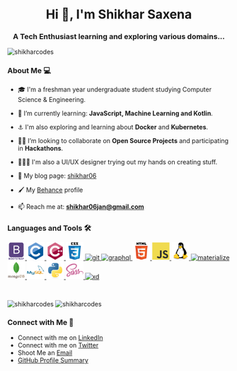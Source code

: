 <h1 align="center">Hi 👋, I'm Shikhar Saxena</h1>
<h3 align="center">A Tech Enthusiast learning and exploring various domains...</h3>

<p align="left"> <img src="https://komarev.com/ghpvc/?username=shikharcodes&label=Profile%20views&color=0e75b6&style=flat" alt="shikharcodes" /> </p>

<h3> About Me 💻  </h3>

- 🎓 I'm a freshman year undergraduate student studying Computer Science & Engineering.

- 🌱 I’m currently learning: **JavaScript, Machine Learning and Kotlin**.

- ⚓ I'm also exploring and learning about **Docker** and **Kubernetes**.

- 🤝🏻 I’m looking to collaborate on **Open Source Projects** and participating in **Hackathons**.

- 👨🏻‍🎨 I'm also a UI/UX designer trying out my hands on creating stuff. 

- 📝 My blog page: [shikhar06](https://shikhar06.medium.com)

- 🖌 My [Behance](https://www.behance.net/shikharsaxena1/) profile

- 📫 Reach me at: **shikhar06jan@gmail.com**


<h3 align="left">Languages and Tools 🛠</h3>
<p align="left"> <a href="https://getbootstrap.com" target="_blank"> <img src="https://raw.githubusercontent.com/devicons/devicon/master/icons/bootstrap/bootstrap-plain-wordmark.svg" alt="bootstrap" width="40" height="40"/> </a> <a href="https://www.cprogramming.com/" target="_blank"> <img src="https://raw.githubusercontent.com/devicons/devicon/master/icons/c/c-original.svg" alt="c" width="40" height="40"/> </a> <a href="https://www.w3schools.com/cpp/" target="_blank"> <img src="https://raw.githubusercontent.com/devicons/devicon/master/icons/cplusplus/cplusplus-original.svg" alt="cplusplus" width="40" height="40"/> </a> <a href="https://www.w3schools.com/css/" target="_blank"> <img src="https://raw.githubusercontent.com/devicons/devicon/master/icons/css3/css3-original-wordmark.svg" alt="css3" width="40" height="40"/> </a> <a href="https://git-scm.com/" target="_blank"> <img src="https://www.vectorlogo.zone/logos/git-scm/git-scm-icon.svg" alt="git" width="40" height="40"/> </a> <a href="https://graphql.org" target="_blank"> <img src="https://www.vectorlogo.zone/logos/graphql/graphql-icon.svg" alt="graphql" width="40" height="40"/> </a> <a href="https://www.w3.org/html/" target="_blank"> <img src="https://raw.githubusercontent.com/devicons/devicon/master/icons/html5/html5-original-wordmark.svg" alt="html5" width="40" height="40"/> </a> <a href="https://developer.mozilla.org/en-US/docs/Web/JavaScript" target="_blank"> <img src="https://raw.githubusercontent.com/devicons/devicon/master/icons/javascript/javascript-original.svg" alt="javascript" width="40" height="40"/> </a> <a href="https://www.linux.org/" target="_blank"> <img src="https://raw.githubusercontent.com/devicons/devicon/master/icons/linux/linux-original.svg" alt="linux" width="40" height="40"/> </a> <a href="https://materializecss.com/" target="_blank"> <img src="https://raw.githubusercontent.com/prplx/svg-logos/5585531d45d294869c4eaab4d7cf2e9c167710a9/svg/materialize.svg" alt="materialize" width="40" height="40"/> </a> <a href="https://www.mongodb.com/" target="_blank"> <img src="https://raw.githubusercontent.com/devicons/devicon/master/icons/mongodb/mongodb-original-wordmark.svg" alt="mongodb" width="40" height="40"/> </a> <a href="https://www.mysql.com/" target="_blank"> <img src="https://raw.githubusercontent.com/devicons/devicon/master/icons/mysql/mysql-original-wordmark.svg" alt="mysql" width="40" height="40"/> </a> <a href="https://www.python.org" target="_blank"> <img src="https://raw.githubusercontent.com/devicons/devicon/master/icons/python/python-original.svg" alt="python" width="40" height="40"/> </a> <a href="https://sass-lang.com" target="_blank"> <img src="https://raw.githubusercontent.com/devicons/devicon/master/icons/sass/sass-original.svg" alt="sass" width="40" height="40"/> </a> <a href="https://www.adobe.com/products/xd.html" target="_blank"> <img src="https://cdn.worldvectorlogo.com/logos/adobe-xd.svg" alt="xd" width="40" height="40"/> </a> </p>

<br>
<p>
<img  src="https://github-readme-stats.vercel.app/api?username=shikharcodes&show_icons=true&theme=tokyonight&locale=en" alt="shikharcodes" />
<img  src="https://github-readme-stats.vercel.app/api/top-langs?username=shikharcodes&langs_count=8&show_icons=true&locale=en&layout=compact&theme=tokyonight" alt="shikharcodes" />
</p>

### Connect with Me 🤝
 - Connect with me on [LinkedIn](https://www.linkedin.com/in/shikhar-saxena-1b2486200/)
 - Connect with me on [Twitter](https://twitter.com/imshikhar06)
 - Shoot Me an [Email](mailto:shikhar06jan@gmail.com) 
 - [GitHub Profile Summary](https://profile-summary-for-github.com/user/shikharcodes)


